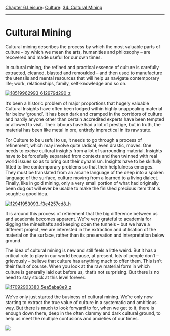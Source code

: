[Chapter 6.Leisure](https://www.theschooloflife.com/thebookoflife/category/leisure/): [Culture](https://www.theschooloflife.com/thebookoflife/category/leisure/culture/): [34. Cultural Mining](https://www.theschooloflife.com/thebookoflife/cultural-mining/)

* * *

# Cultural Mining

Cultural mining describes the process by which the most valuable parts of culture – by which we mean the arts, humanities and philosophy – are recovered and made useful for our own times.

In cultural mining, the refined and practical essence of culture is carefully extracted, cleaned, blasted and remoulded – and then used to manufacture the utensils and mental resources that will help us navigate contemporary life; work, relationships, family, self-knowledge and so on.

[![18519962993_612979d290_z](https://www.theschooloflife.com/thebookoflife/wp-content/uploads/2015/11/18519962993_612979d290_z.jpg)](http://www.thebookoflife.org/wp-content/uploads/2015/11/18519962993_612979d290_z.jpg)

It’s been a historic problem of major proportions that hugely valuable Cultural Insights have often been lodged within highly unappealing material far below ‘ground’. It has been dark and cramped in the corridors of culture and hardly anyone other than certain accredited experts have been tempted or allowed to visit. Their labours have had a lot of prestige, but in truth, the material has been like metal in ore, entirely impractical in its raw state.

For Culture to be useful to us, it needs to go through a process of refinement, which may involve quite radical, even drastic, moves. One needs to excise cultural insights from a lot of surrounding material. Insights have to be forcefully separated from contexts and then twinned with real world issues so as to bring out their dynamism. Insights have to be skilfully fitted to live contemporary problems so that their helpfulness emerges. They must be translated from an arcane language of the deep into a spoken language of the surface, culture moving from a learned to a living dialect. Finally, like in gold mining, only a very small portion of what had originally been dug out will ever be usable to make the finished precious item that is sought: a good idea.

[![12941953093_f3e4257cd8_h](https://www.theschooloflife.com/thebookoflife/wp-content/uploads/2015/11/12941953093_f3e4257cd8_h.jpg)](http://www.thebookoflife.org/wp-content/uploads/2015/11/12941953093_f3e4257cd8_h.jpg)

It is around this process of refinement that the big difference between us and academia becomes apparent. We’re very grateful to academia for digging the mineshafts and keeping open the tunnels – but we have a different project, we are interested in the extraction and utilisation of the material on the surface, rather than its preservation and interpretation below ground.

The idea of cultural mining is new and still feels a little weird. But it has a critical role to play in our world because, at present, lots of people don’t – grievously – believe that culture has anything much to offer them. This isn’t their fault of course. When you look at the raw material form in which culture is generally laid out before us, that’s not surprising. But there is no need to stay stuck at this level forever.

[![17092903380_5ea5aba8e9_z](https://www.theschooloflife.com/thebookoflife/wp-content/uploads/2015/11/17092903380_5ea5aba8e9_z.jpg)](http://www.thebookoflife.org/wp-content/uploads/2015/11/17092903380_5ea5aba8e9_z.jpg)

We’ve only just started the business of cultural mining. We’re only now starting to extract the true value of culture in a systematic and ambitious way. But there is much to look forward to for, when we get to it, there is enough down there, deep in the often clammy and dark cultural ground, to help us meet the multiple confusions and anxieties of our times.

[![](https://img.youtube.com/vi/FFFAytPASD0/0.jpg)](https://www.youtube.com/embed/FFFAytPASD0 '')

